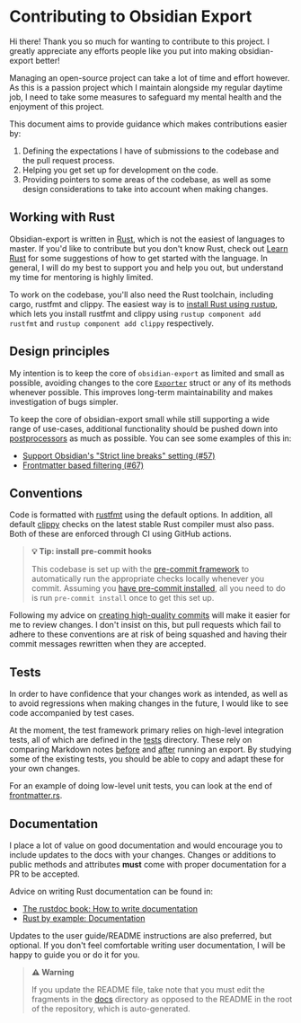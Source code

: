 # Contributing to Obsidian Export

Hi there!
Thank you so much for wanting to contribute to this project.
I greatly appreciate any efforts people like you put into making obsidian-export better!

Managing an open-source project can take a lot of time and effort however.
As this is a passion project which I maintain alongside my regular daytime job, I need to take some measures to safeguard my mental health and the enjoyment of this project.

This document aims to provide guidance which makes contributions easier by:

1. Defining the expectations I have of submissions to the codebase and the pull request process.
2. Helping you get set up for development on the code.
3. Providing pointers to some areas of the codebase, as well as some design considerations to take into account when making changes.

## Working with Rust

Obsidian-export is written in [Rust](https://www.rust-lang.org/), which is not the easiest of languages to master.
If you'd like to contribute but you don't know Rust, check out [Learn Rust](https://www.rust-lang.org/learn) for some suggestions of how to get started with the language.
In general, I will do my best to support you and help you out, but understand my time for mentoring is highly limited.

To work on the codebase, you'll also need the Rust toolchain, including cargo, rustfmt and clippy.
The easiest way is to [install Rust using rustup](https://www.rust-lang.org/tools/install), which lets you install rustfmt and clippy using `rustup component add rustfmt` and `rustup component add clippy` respectively.

## Design principles

My intention is to keep the core of `obsidian-export` as limited and small as possible, avoiding changes to the core [`Exporter`](https://docs.rs/obsidian-export/latest/obsidian_export/struct.Exporter.html) struct or any of its methods whenever possible.
This improves long-term maintainability and makes investigation of bugs simpler.

To keep the core of obsidian-export small while still supporting a wide range of use-cases, additional functionality should be pushed down into [postprocessors](https://docs.rs/obsidian-export/latest/obsidian_export/type.Postprocessor.html) as much as possible.
You can see some examples of this in:

- [Support Obsidian's "Strict line breaks" setting (#57)](https://github.com/zoni/obsidian-export/pull/57)
- [Frontmatter based filtering (#67)](https://github.com/zoni/obsidian-export/pull/67)

## Conventions

Code is formatted with [rustfmt](https://github.com/rust-lang/rustfmt) using the default options.
In addition, all default [clippy](https://github.com/rust-lang/rust-clippy) checks on the latest stable Rust compiler must also pass.
Both of these are enforced through CI using GitHub actions.

> **💡 Tip: install pre-commit hooks** 
>
> This codebase is set up with the [pre-commit framework](https://pre-commit.com/) to automatically run the appropriate checks locally whenever you commit.
> Assuming you [have pre-commit installed](https://pre-commit.com/#install), all you need to do is run `pre-commit install` once to get this set up.

Following my advice on [creating high-quality commits](https://nick.groenen.me/notes/high-quality-commits/) will make it easier for me to review changes.
I don't insist on this, but pull requests which fail to adhere to these conventions are at risk of being squashed and having their commit messages rewritten when they are accepted.

## Tests

In order to have confidence that your changes work as intended, as well as to avoid regressions when making changes in the future, I would like to see code accompanied by test cases.

At the moment, the test framework primary relies on high-level integration tests, all of which are defined in the [tests](tests/) directory.
These rely on comparing Markdown notes [before](tests/testdata/input) and [after](tests/testdata/expected) running an export.
By studying some of the existing tests, you should be able to copy and adapt these for your own changes.

For an example of doing low-level unit tests, you can look at the end of [frontmatter.rs](src/frontmatter.rs).

## Documentation

I place a lot of value on good documentation and would encourage you to include updates to the docs with your changes.
Changes or additions to public methods and attributes **must** come with proper documentation for a PR to be accepted.

Advice on writing Rust documentation can be found in:

- [The rustdoc book: How to write documentation](https://doc.rust-lang.org/rustdoc/how-to-write-documentation.html)
- [Rust by example: Documentation](https://doc.rust-lang.org/rust-by-example/meta/doc.html)

Updates to the user guide/README instructions are also preferred, but optional.
If you don't feel comfortable writing user documentation, I will be happy to guide you or do it for you.

> **⚠ Warning**
>
> If you update the README file, take note that you must edit the fragments in the [docs](docs/) directory as opposed to the README in the root of the repository, which is auto-generated.
